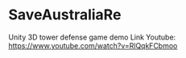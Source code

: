 # SaveAustraliaRe
Unity 3D tower defense game demo
Link Youtube: https://www.youtube.com/watch?v=RlQqkFCbmoo
